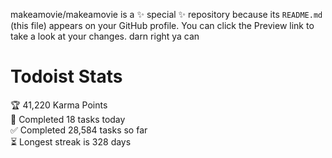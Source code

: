 makeamovie/makeamovie is a ✨ special ✨ repository because its `README.md` (this file) appears on your GitHub profile.
You can click the Preview link to take a look at your changes. darn right ya can

# Todoist Stats

<!-- TODO-IST:START -->
🏆  41,220 Karma Points           
🌸  Completed 18 tasks today           
✅  Completed 28,584 tasks so far           
⏳  Longest streak is 328 days
<!-- TODO-IST:END -->